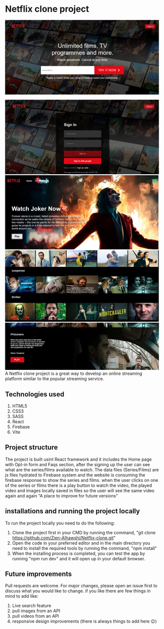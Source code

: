 # Netflix clone project 
![ScreenShot](./ScreenShots/homePage.jpg)
<!-- <img src="./ScreenShots/homePage.jpg"> -->
<img src="./ScreenShots/SignIn.jpg">
<img src="./ScreenShots/BrowsePage.jpg">
<img src="./ScreenShots/browse_.jpg">
<img src="./ScreenShots/movie_.jpg">
A Netflix clone project is a great way to develop an online streaming platform similar to the popular streaming service. 

## Technologies used 
1. HTML5
2. CSS3
3. SASS
4. React
5. Firebase
6. Vite

## Project structure

The project is built usint React framework and it includes the Home page with Opt-in form and Faqs section, after the signing up the user can see what are the series/films available to watch. 
The data files (Series/Films) are js files hydrated to Firebase system and the website is consuming the firebase response to show the series and films. 
when the user clicks on one of the series or films there is a play button to watch the video, the played video and images locally saved in files so the user will see the same video again and again "A place to improve for future versions" 
## installations and running the project locally
To run the project locally you need to do the following:

1. Clone the project first in your CMD by running the command, "git clone https://github.com/Zien-Alhawshi/Netflix-clone.git"
2. Open the code in your preferred editor and in the main directory you need to install the required tools by running the command, "npm install"
3. When the installing process is completed, you can test the app by running "npm run dev" and it will open up in your default browser.
 

## Future improvements 

Pull requests are welcome. For major changes, please open an issue first to discuss what you would like to change.
if you like there are few things in mind to add like:
1. Live search feature 
2. pull images from an API 
3. pull videos from an API 
4. responsive design improvements (there is always things to add here 😉)

